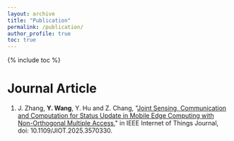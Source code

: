 ```yaml
---
layout: archive
title: "Publication"
permalink: /publication/
author_profile: true
toc: true
---
```

{% include toc %}

# Journal Article
1. J. Zhang, **Y. Wang**, Y. Hu and Z. Chang, "[Joint Sensing, Communication and Computation for Status Update in Mobile Edge Computing with Non-Orthogonal Multiple Access](https://ieeexplore.ieee.org/document/11004838)," in IEEE Internet of Things Journal, doi: 10.1109/JIOT.2025.3570330.
   

